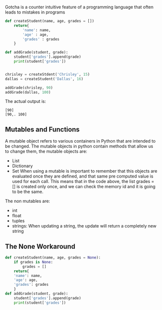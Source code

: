 Gotcha is a counter intuitive feature of a programming language that often leads to mistakes in programs
```Python
def createStudent(name, age, grades = [])
	return{
		'name': name,
		'age' : age,
		'grades' : grades
	}

def addGrade(student, grade):
	student['grades'].append(grade)
	print(student['grades'])


chrisley = createStdent('Chrisley', 15)
dallas = createStudent('Dallas', 16)

addGrade(chrisley, 90)
addGrade(dallas, 100)
```
The actual output is:
```
[90]
[90,. 100]
```


## Mutables and Functions
A mutable object refers to various containers in Python that are intended to be changed.
The mutable objects in python contain methods that allow us to change them, the mutable objects are:
- List
- Dictionary
- Set
When using a mutable is important to remember that this objects are evaluated once they are defined, and that same pre computed value is used for each call.
This means that in the code above, the list grades = [] is created only once, and we can check the memory id and it is going to be the same.

The non mutables are:
- int
- float
- tuples
- strings: When updating a string, the update will return a completely new string

## The None Workaround

```Python
def createStudent(name, age, grades = None):
	if grades is None:
		grades = []
	return{
	'name': name,
	'age': age,
	'grades': grades
	}
def addGrade(student, grade):
	student['grades'].append(grade)
	print(student['grades'])
	
```